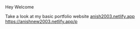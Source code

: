 Hey Welcome 

Take a look at my basic portfolio website 
[anish2003.netlify.app](https://anish2003.netlify.app/)
https://anishnew2003.netlify.app/p
